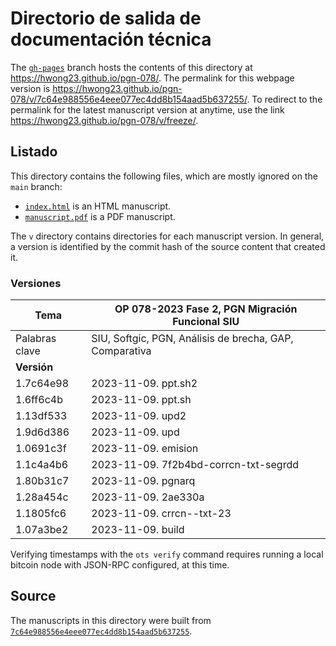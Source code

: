 # Directorio de salida de documentación técnica

The [`gh-pages`](https://github.com/hwong23/pgn-078/tree/gh-pages) branch hosts the contents of this directory at <https://hwong23.github.io/pgn-078/>.
The permalink for this webpage version is <https://hwong23.github.io/pgn-078/v/7c64e988556e4eee077ec4dd8b154aad5b637255/>.
To redirect to the permalink for the latest manuscript version at anytime, use the link <https://hwong23.github.io/pgn-078/v/freeze/>.

## Listado

This directory contains the following files, which are mostly ignored on the `main` branch:

+ [`index.html`](index.html) is an HTML manuscript.
+ [`manuscript.pdf`](manuscript.pdf) is a PDF manuscript.

The `v` directory contains directories for each manuscript version.
In general, a version is identified by the commit hash of the source content that created it.


### Versiones

| Tema           | OP 078-2023 Fase 2, PGN Migración Funcional SIU      |
|----------------|----------------------------|
| Palabras clave | SIU, Softgic, PGN, Análisis de brecha, GAP, Comparativa |
| **Versión**    |                            |
| 1.7c64e98 | 2023-11-09. ppt.sh2 |
| 1.6ff6c4b | 2023-11-09. ppt.sh |
| 1.13df533 | 2023-11-09. upd2 |
| 1.9d6d386 | 2023-11-09. upd |
| 1.0691c3f | 2023-11-09. emision |
| 1.1c4a4b6 | 2023-11-09. 7f2b4bd-corrcn-txt-segrdd |
| 1.80b31c7 | 2023-11-09. pgnarq |
| 1.28a454c | 2023-11-09. 2ae330a |
| 1.1805fc6 | 2023-11-09. crrcn--txt-23 |
| 1.07a3be2 | 2023-11-09. build |



Verifying timestamps with the `ots verify` command requires running a local bitcoin node with JSON-RPC configured, at this time.

## Source

The manuscripts in this directory were built from
[`7c64e988556e4eee077ec4dd8b154aad5b637255`](https://github.com/hwong23/pgn-078/commit/7c64e988556e4eee077ec4dd8b154aad5b637255).
